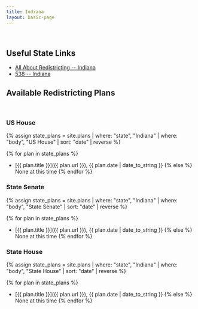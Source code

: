 ```yaml
---
title: Indiana
layout: basic-page
---
```


<br>

Useful State Links
---

- [All About Redistricting -- Indiana](https://redistricting.lls.edu/state/indiana/?cycle=2020&level=Congress&startdate=)
- [538 -- Indiana](https://projects.fivethirtyeight.com/redistricting-2022-maps/indiana/)

Available Redistricting Plans
---

<br>

### US House

{% assign state_plans = site.plans | where: "state", "Indiana" | where: "body", "US House" | sort: "date" | reverse %}

{% for plan in state_plans %}
- [{{ plan.title }}]({{ plan.url }}), {{ plan.date | date_to_string }}
{% else %}
None at this time
{% endfor %}

### State Senate

{% assign state_plans = site.plans | where: "state", "Indiana" | where: "body", "State Senate" | sort: "date" | reverse %}

{% for plan in state_plans %}
- [{{ plan.title }}]({{ plan.url }}), {{ plan.date | date_to_string }}
{% else %}
None at this time
{% endfor %}


### State House

{% assign state_plans = site.plans | where: "state", "Indiana" | where: "body", "State House" | sort: "date" | reverse %}

{% for plan in state_plans %}
- [{{ plan.title }}]({{ plan.url }}), {{ plan.date | date_to_string }}
{% else %}
None at this time
{% endfor %}
